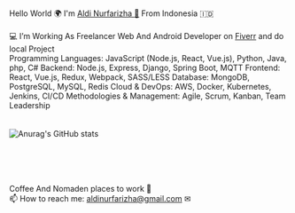 
Hello World 🌍 I'm  <a href="https://aldinurfarizha.github.io/">Aldi Nurfarizha </a>
<a href="https://www.instagram.com/aldinurfarizha/">📸</a> From Indonesia 🇮🇩 <br><br>
    💻 I’m Working As Freelancer Web And Android Developer on <a href="https://www.fiverr.com/aldinurfarizha"> Fiverr</a> and do local Project <br>
    Programming Languages: JavaScript (Node.js, React, Vue.js), Python, Java, php, C#
    Backend: Node.js, Express, Django, Spring Boot, MQTT
    Frontend: React, Vue.js, Redux, Webpack, SASS/LESS
    Database: MongoDB, PostgreSQL, MySQL, Redis
    Cloud & DevOps: AWS, Docker, Kubernetes, Jenkins, CI/CD
    Methodologies & Management: Agile, Scrum, Kanban, Team Leadership
    <br><br><br>
    ![Anurag's GitHub stats](https://github-readme-stats.vercel.app/api?username=aldinurfarizha&show_icons=true&theme=radical)<br>
    <br>
    <br>
    <br>
    <br>
    
Coffee And Nomaden places to work 🧡 <br>
📫 How to reach me: aldinurfarizha@gmail.com ✉
